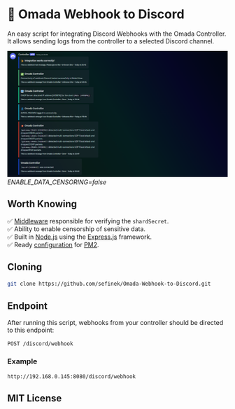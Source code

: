 # 🌌 Omada Webhook to Discord
An easy script for integrating Discord Webhooks with the Omada Controller. It allows sending logs from the controller to a selected Discord channel.

![Discord_gVcpXzaMEdDg.png](images/Discord_gVcpXzaMEdDg.png)
*ENABLE_DATA_CENSORING=false*

## Worth Knowing
✅ [Middleware](middlewares/other/verifySecret.js) responsible for verifying the `shardSecret`.  
✅ Ability to enable censorship of sensitive data.  
✅ Built in [Node.js](https://nodejs.org) using the [Express.js](https://www.npmjs.com/package/express) framework.  
✅ Ready [configuration](ecosystem.config.js) for [PM2](https://www.npmjs.com/package/pm2).

## Cloning
```bash
git clone https://github.com/sefinek/Omada-Webhook-to-Discord.git
```

## Endpoint
After running this script, webhooks from your controller should be directed to this endpoint:
```
POST /discord/webhook
```

### Example
```
http://192.168.0.145:8080/discord/webhook
```

## MIT License